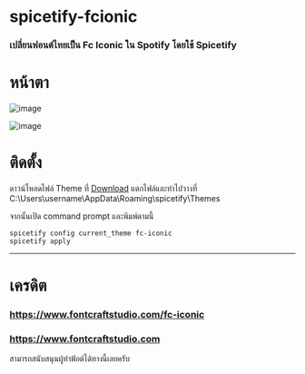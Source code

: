 # spicetify-fcionic
### เปลี่ยนฟอนต์ไทยเป็น Fc Iconic ใน Spotify โดยใช้ Spicetify

# หน้าตา
![image](https://github.com/sippawith/spicetify-font/assets/83801462/eb081206-db1f-46fd-b838-0e3bd8ee08e5)

![image](https://github.com/sippawith/spicetify-font/assets/83801462/7f3a44ca-6d1d-41c7-acd5-84b53544ef14)

# ติดตั้ง
ดาวน์โหลดไฟล์ Theme ที่ [Download](https://github.com/sippawith/spicetify-font/releases/download/font/fc-iconic.zip)
แตกไฟล์และทำไปวางที่ C:\Users\username\AppData\Roaming\spicetify\Themes

จากนั้นเปิด command prompt และพิมพ์ตามนี้

```shell
spicetify config current_theme fc-iconic
spicetify apply
```

---
# เครดิต
### https://www.fontcraftstudio.com/fc-iconic
### https://www.fontcraftstudio.com
สามารถสนับสนุนผู้ทำฟ้อต์ได้ทางนี้เลยครับ
